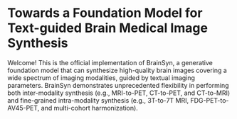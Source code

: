 # Towards a Foundation Model for Text-guided Brain Medical Image Synthesis



Welcome! This is the official implementation of BrainSyn, a generative foundation model that can synthesize high-quality brain images covering a wide spectrum of imaging modalities, guided by textual imaging parameters.
BrainSyn demonstrates unprecedented flexibility in performing both inter-modality synthesis (e.g., MRI-to-PET, CT-to-PET, and CT-to-MRI) and fine-grained intra-modality synthesis (e.g., 3T-to-7T MRI, FDG-PET-to-AV45-PET, and multi-cohort harmonization).
